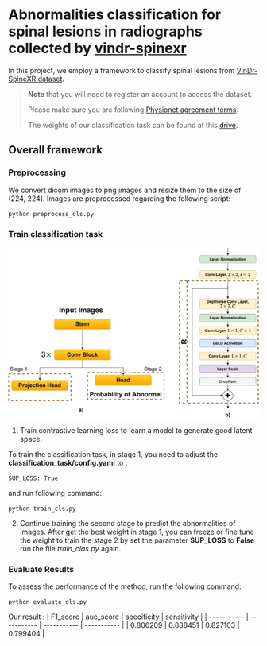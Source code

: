 # Abnormalities classification for spinal lesions in radiographs collected by [vindr-spinexr](https://github.com/vinbigdata-medical/vindr-spinexr)

In this project, we employ a framework to classify spinal lesions from [VinDr-SpineXR dataset](https://physionet.org/content/vindr-spinexr/1.0.0/).

> **Note** that you will need to register an account to access the dataset.
>
> Please make sure you are following [Physionet agreement terms](https://physionet.org/content/vindr-spinexr/1.0.0/).
>
> The weights of our classification task can be found at this [drive](https://drive.google.com/drive/folders/14dB6Gn3c8u7QKrgwfh71qLwaTw0kptyv?usp=sharing).


## Overall framework
### Preprocessing
We convert dicom images to png images and resize them to the size of (224, 224). Images are preprocessed regarding the following script:
```
python preprocess_cls.py
```
### Train classification task
![Classification network](images/cls.jpg)
1. Train contrastive learning loss to learn a model to generate good latent space.

To train the classification task, in stage 1, you need to adjust the **classification_task/config.yaml** to :
```
SUP_LOSS: True
```
and run following command: 
```
python train_cls.py
```
2. Continue training the second stage to predict the abnormalities of images.
After get the best weight in stage 1, you can freeze or fine tune the weight to train the stage 2 by set the parameter **SUP_LOSS** to **False** run the file *train_clas.py* again.

### Evaluate Results
To assess the performance of the method, run the following command:
```
python evaluate_cls.py
```
Our result :
| F1_score    | auc_score | specificity | sensitivity |
| ----------- | ----------- | ----------- | ----------- |
| 0.806209    | 0.888451     | 0.827103 | 0.799404 |